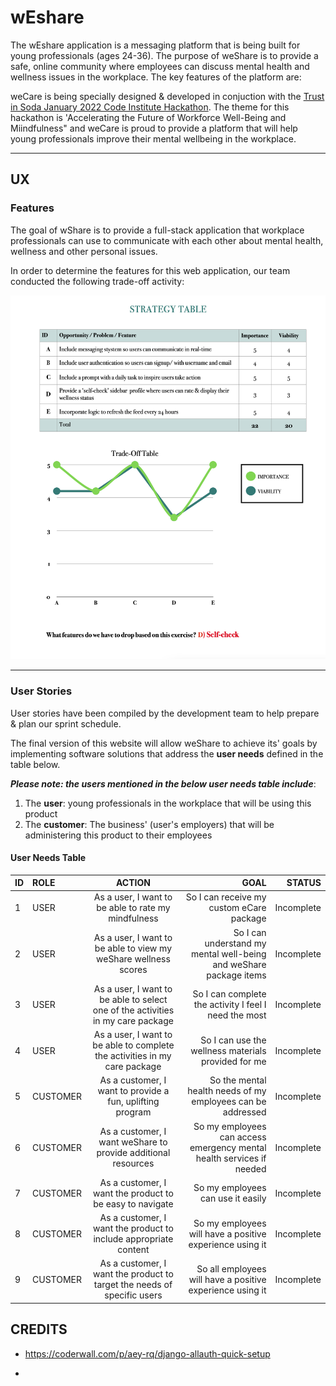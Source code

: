 # wEshare

The wEshare application is a messaging platform that is being built for young professionals (ages 24-36). The purpose of weShare is to provide a safe, online community where employees can discuss mental health and wellness issues in the workplace. The key features of the platform are:


weCare is being specially designed & developed in conjuction with the [Trust in Soda January 2022 Code Institute Hackathon](https://hackathon.codeinstitute.net/hackathon/16/). The theme for this hackathon is 'Accelerating the Future of Workforce Well-Being and Miindfulness" and weCare is proud to provide a platform that will help young professionals improve their mental wellbeing in the workplace.

***

## UX

### Features

The goal of wShare is to provide a full-stack application that workplace professionals can use to communicate with each other about mental health, wellness and other personal issues.

In order to determine the features for this web application, our team conducted the following trade-off activity:

![feature trade off](wireframes/tradeoff.png)

***

### User Stories

User stories have been compiled by the development team to help prepare & plan our sprint schedule.

The final version of this website will allow weShare to achieve its' goals by implementing software solutions that address the **user needs** defined in the table below. 

***Please note: the users mentioned in the below user needs table include***:

1) The **user**: young professionals in the workplace that will be using this product
2) The **customer**: The business' (user's employers) that will be administering this product to their employees

#### **User Needs Table**

| ID | ROLE | ACTION | GOAL | STATUS |
|-----------------|:-------------|:---------------:|---------------:| ---------------:|
| 1 | USER | As a user, I want to be able to rate my mindfulness | So I can receive my custom eCare package | Incomplete |
| 2 | USER | As a user, I want to be able to view my weShare wellness scores | So I can understand my mental well-being and weShare package items | Incomplete |
| 3 | USER | As a user, I want to be able to select one of the activities in my care package | So I can complete the activity I feel I need the most | Incomplete |
| 4 | USER | As a user, I want to be able to complete the activities in my care package | So I can use the wellness materials provided for me | Incomplete |
| 5 | CUSTOMER | As a customer, I want to provide a fun, uplifting program | So the mental health needs of my employees can be addressed | Incomplete |
| 6 | CUSTOMER | As a customer, I want weShare to provide additional resources | So my employees can access emergency mental health services if needed | Incomplete |
| 7 | CUSTOMER | As a customer, I want the product to be easy to navigate | So my employees can use it easily | Incomplete |
| 8 | CUSTOMER | As a customer, I want the product to include appropriate content | So my employees will have a positive experience using it | Incomplete |
| 9 | CUSTOMER | As a customer, I want the product to target the needs of specific users | So all employees will have a positive experience using it | Incomplete |


## CREDITS

- https://coderwall.com/p/aey-rq/django-allauth-quick-setup

- 